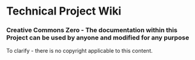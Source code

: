 # Technical Project Wiki
### Creative Commons Zero - The documentation within this Project can be used by anyone and modified for any purpose
To clarify - there is no copyright applicable to this content.

